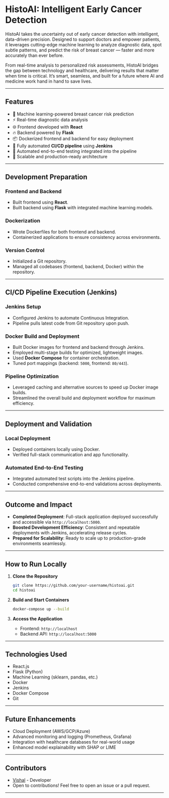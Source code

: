 
# HistoAI: Intelligent Early Cancer Detection

HistoAI takes the uncertainty out of early cancer detection with intelligent, data-driven precision. Designed to support doctors and empower patients, it leverages cutting-edge machine learning to analyze diagnostic data, spot subtle patterns, and predict the risk of breast cancer — faster and more accurately than ever before.

From real-time analysis to personalized risk assessments, HistoAI bridges the gap between technology and healthcare, delivering results that matter when time is critical. It’s smart, seamless, and built for a future where AI and medicine work hand in hand to save lives.

---

## Features

- 🧠 Machine learning-powered breast cancer risk prediction
- ⚡ Real-time diagnostic data analysis
- 🌐 Frontend developed with **React**
- 🔥 Backend powered by **Flask**
- 📦 Dockerized frontend and backend for easy deployment
- 🔄 Fully automated **CI/CD pipeline** using **Jenkins**
- 🧪 Automated end-to-end testing integrated into the pipeline
- 🚀 Scalable and production-ready architecture

---

## Development Preparation

### Frontend and Backend
- Built frontend using **React**.
- Built backend using **Flask** with integrated machine learning models.

### Dockerization
- Wrote Dockerfiles for both frontend and backend.
- Containerized applications to ensure consistency across environments.

### Version Control
- Initialized a Git repository.
- Managed all codebases (frontend, backend, Docker) within the repository.

---

## CI/CD Pipeline Execution (Jenkins)

### Jenkins Setup
- Configured Jenkins to automate Continuous Integration.
- Pipeline pulls latest code from Git repository upon push.

### Docker Build and Deployment
- Built Docker images for frontend and backend through Jenkins.
- Employed multi-stage builds for optimized, lightweight images.
- Used **Docker Compose** for container orchestration.
- Tuned port mappings (backend: `5000`, frontend: `80/443`).

### Pipeline Optimization
- Leveraged caching and alternative sources to speed up Docker image builds.
- Streamlined the overall build and deployment workflow for maximum efficiency.

---

## Deployment and Validation

### Local Deployment
- Deployed containers locally using Docker.
- Verified full-stack communication and app functionality.

### Automated End-to-End Testing
- Integrated automated test scripts into the Jenkins pipeline.
- Conducted comprehensive end-to-end validations across deployments.

---

## Outcome and Impact

- **Completed Deployment**: Full-stack application deployed successfully and accessible via `http://localhost:5000`.
- **Boosted Development Efficiency**: Consistent and repeatable deployments with Jenkins, accelerating release cycles.
- **Prepared for Scalability**: Ready to scale up to production-grade environments seamlessly.

---

## How to Run Locally

1. **Clone the Repository**
   ```bash
   git clone https://github.com/your-username/histoai.git
   cd histoai
   ```

2. **Build and Start Containers**
   ```bash
   docker-compose up --build
   ```

3. **Access the Application**
   - Frontend: `http://localhost`
   - Backend API: `http://localhost:5000`

---

## Technologies Used

- React.js
- Flask (Python)
- Machine Learning (sklearn, pandas, etc.)
- Docker
- Jenkins
- Docker Compose
- Git

---

## Future Enhancements

- Cloud Deployment (AWS/GCP/Azure)
- Advanced monitoring and logging (Prometheus, Grafana)
- Integration with healthcare databases for real-world usage
- Enhanced model explainability with SHAP or LIME

---

## Contributors

- [Vishal](https://github.com/Vishal8500) - Developer
- Open to contributions! Feel free to open an issue or a pull request.

---
